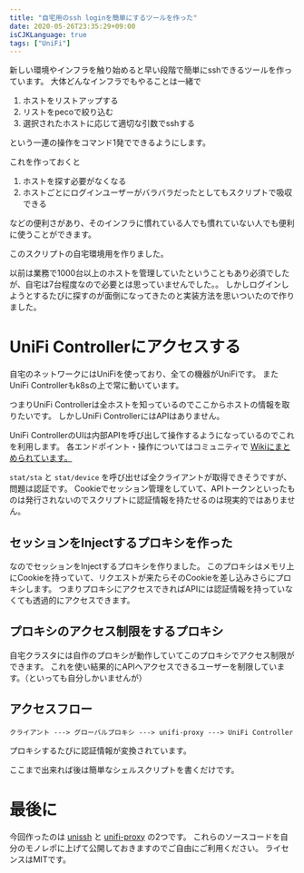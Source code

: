 ```yaml
---
title: "自宅用のssh loginを簡単にするツールを作った"
date: 2020-05-26T23:35:29+09:00
isCJKLanguage: true
tags: ["UniFi"]
---
```


新しい環境やインフラを触り始めると早い段階で簡単にsshできるツールを作っています。
大体どんなインフラでもやることは一緒で

1. ホストをリストアップする
1. リストをpecoで絞り込む
1. 選択されたホストに応じて適切な引数でsshする

という一連の操作をコマンド1発でできるようにします。

これを作っておくと

1. ホストを探す必要がなくなる
1. ホストごとにログインユーザーがバラバラだったとしてもスクリプトで吸収できる

などの便利さがあり、そのインフラに慣れている人でも慣れていない人でも便利に使うことができます。

このスクリプトの自宅環境用を作りました。

以前は業務で1000台以上のホストを管理していたということもあり必須でしたが、自宅は7台程度なので必要とは思っていませんでした。。
しかしログインしようとするたびに探すのが面倒になってきたのと実装方法を思いついたので作りました。

# UniFi Controllerにアクセスする

自宅のネットワークにはUniFiを使っており、全ての機器がUniFiです。
またUniFi Controllerもk8sの上で常に動いています。

つまりUniFi Controllerは全ホストを知っているのでここからホストの情報を取りたいです。
しかしUniFi ControllerにはAPIはありません。

UniFi ControllerのUIは内部APIを呼び出して操作するようになっているのでこれを利用します。
各エンドポイント・操作についてはコミュニティで [Wikiにまとめられています。](https://ubntwiki.com/products/software/unifi-controller/api)

`stat/sta` と `stat/device` を呼び出せば全クライアントが取得できそうですが、問題は認証です。
Cookieでセッション管理をしていて、APIトークンといったものは発行されないのでスクリプトに認証情報を持たせるのは現実的ではありません。

## セッションをInjectするプロキシを作った

なのでセッションをInjectするプロキシを作りました。
このプロキシはメモリ上にCookieを持っていて、リクエストが来たらそのCookieを差し込みさらにプロキシします。
つまりプロキシにアクセスできればAPIには認証情報を持っていなくても透過的にアクセスできます。

## プロキシのアクセス制限をするプロキシ

自宅クラスタには自作のプロキシが動作していてこのプロキシでアクセス制限ができます。
これを使い結果的にAPIへアクセスできるユーザーを制限しています。（といっても自分しかいませんが）

## アクセスフロー

```
クライアント ---> グローバルプロキシ ---> unifi-proxy ---> UniFi Controller
```

プロキシするたびに認証情報が変換されています。

ここまで出来れば後は簡単なシェルスクリプトを書くだけです。

# 最後に

今回作ったのは [unissh](https://github.com/f110/wing/tree/master/tools/unissh) と [unifi-proxy](https://github.com/f110/wing/tree/master/tools/unifi-proxy) の2つです。
これらのソースコードを自分のモノレポに上げて公開しておきますのでご自由にご利用ください。
ライセンスはMITです。
